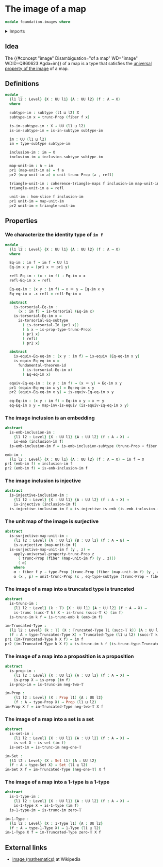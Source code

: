 # The image of a map

```agda
module foundation.images where
```

<details><summary>Imports</summary>

```agda
open import foundation.dependent-pair-types
open import foundation.fundamental-theorem-of-identity-types
open import foundation.propositional-truncations
open import foundation.slice
open import foundation.subtype-identity-principle
open import foundation.surjective-maps
open import foundation.universe-levels

open import foundation-core.1-types
open import foundation-core.commuting-triangles-of-maps
open import foundation-core.contractible-types
open import foundation-core.embeddings
open import foundation-core.equivalences
open import foundation-core.fibers-of-maps
open import foundation-core.function-types
open import foundation-core.identity-types
open import foundation-core.injective-maps
open import foundation-core.propositions
open import foundation-core.sets
open import foundation-core.subtypes
open import foundation-core.torsorial-type-families
open import foundation-core.truncated-types
open import foundation-core.truncation-levels
```

</details>

## Idea

The
{{#concept "image" Disambiguation="of a map" WD="image" WDID=Q860623 Agda=im}}
of a map is a type that satisfies the
[universal property of the image](foundation.universal-property-image.md) of a
map.

## Definitions

```agda
module _
  {l1 l2 : Level} {X : UU l1} {A : UU l2} (f : A → X)
  where

  subtype-im : subtype (l1 ⊔ l2) X
  subtype-im x = trunc-Prop (fiber f x)

  is-in-subtype-im : X → UU (l1 ⊔ l2)
  is-in-subtype-im = is-in-subtype subtype-im

  im : UU (l1 ⊔ l2)
  im = type-subtype subtype-im

  inclusion-im : im → X
  inclusion-im = inclusion-subtype subtype-im

  map-unit-im : A → im
  pr1 (map-unit-im a) = f a
  pr2 (map-unit-im a) = unit-trunc-Prop (a , refl)

  triangle-unit-im : coherence-triangle-maps f inclusion-im map-unit-im
  triangle-unit-im a = refl

  unit-im : hom-slice f inclusion-im
  pr1 unit-im = map-unit-im
  pr2 unit-im = triangle-unit-im
```

## Properties

### We characterize the identity type of `im f`

```agda
module _
  {l1 l2 : Level} {X : UU l1} {A : UU l2} (f : A → X)
  where

  Eq-im : im f → im f → UU l1
  Eq-im x y = (pr1 x ＝ pr1 y)

  refl-Eq-im : (x : im f) → Eq-im x x
  refl-Eq-im x = refl

  Eq-eq-im : (x y : im f) → x ＝ y → Eq-im x y
  Eq-eq-im x .x refl = refl-Eq-im x

  abstract
    is-torsorial-Eq-im :
      (x : im f) → is-torsorial (Eq-im x)
    is-torsorial-Eq-im x =
      is-torsorial-Eq-subtype
        ( is-torsorial-Id (pr1 x))
        ( λ x → is-prop-type-trunc-Prop)
        ( pr1 x)
        ( refl)
        ( pr2 x)

  abstract
    is-equiv-Eq-eq-im : (x y : im f) → is-equiv (Eq-eq-im x y)
    is-equiv-Eq-eq-im x =
      fundamental-theorem-id
        ( is-torsorial-Eq-im x)
        ( Eq-eq-im x)

  equiv-Eq-eq-im : (x y : im f) → (x ＝ y) ≃ Eq-im x y
  pr1 (equiv-Eq-eq-im x y) = Eq-eq-im x y
  pr2 (equiv-Eq-eq-im x y) = is-equiv-Eq-eq-im x y

  eq-Eq-im : (x y : im f) → Eq-im x y → x ＝ y
  eq-Eq-im x y = map-inv-is-equiv (is-equiv-Eq-eq-im x y)
```

### The image inclusion is an embedding

```agda
abstract
  is-emb-inclusion-im :
    {l1 l2 : Level} {X : UU l1} {A : UU l2} (f : A → X) →
    is-emb (inclusion-im f)
  is-emb-inclusion-im f = is-emb-inclusion-subtype (trunc-Prop ∘ fiber f)

emb-im :
  {l1 l2 : Level} {X : UU l1} {A : UU l2} (f : A → X) → im f ↪ X
pr1 (emb-im f) = inclusion-im f
pr2 (emb-im f) = is-emb-inclusion-im f
```

### The image inclusion is injective

```agda
abstract
  is-injective-inclusion-im :
    {l1 l2 : Level} {X : UU l1} {A : UU l2} (f : A → X) →
    is-injective (inclusion-im f)
  is-injective-inclusion-im f = is-injective-is-emb (is-emb-inclusion-im f)
```

### The unit map of the image is surjective

```agda
abstract
  is-surjective-map-unit-im :
    {l1 l2 : Level} {A : UU l1} {B : UU l2} (f : A → B) →
    is-surjective (map-unit-im f)
  is-surjective-map-unit-im f (y , z) =
    apply-universal-property-trunc-Prop z
      ( trunc-Prop (fiber (map-unit-im f) (y , z)))
      ( α)
    where
    α : fiber f y → type-Prop (trunc-Prop (fiber (map-unit-im f) (y , z)))
    α (x , p) = unit-trunc-Prop (x , eq-type-subtype (trunc-Prop ∘ fiber f) p)
```

### The image of a map into a truncated type is truncated

```agda
abstract
  is-trunc-im :
    {l1 l2 : Level} (k : 𝕋) {X : UU l1} {A : UU l2} (f : A → X) →
    is-trunc (succ-𝕋 k) X → is-trunc (succ-𝕋 k) (im f)
  is-trunc-im k f = is-trunc-emb k (emb-im f)

im-Truncated-Type :
  {l1 l2 : Level} (k : 𝕋) (X : Truncated-Type l1 (succ-𝕋 k)) {A : UU l2}
  (f : A → type-Truncated-Type X) → Truncated-Type (l1 ⊔ l2) (succ-𝕋 k)
pr1 (im-Truncated-Type k X f) = im f
pr2 (im-Truncated-Type k X f) = is-trunc-im k f (is-trunc-type-Truncated-Type X)
```

### The image of a map into a proposition is a proposition

```agda
abstract
  is-prop-im :
    {l1 l2 : Level} {X : UU l1} {A : UU l2} (f : A → X) →
    is-prop X → is-prop (im f)
  is-prop-im = is-trunc-im neg-two-𝕋

im-Prop :
    {l1 l2 : Level} (X : Prop l1) {A : UU l2}
    (f : A → type-Prop X) → Prop (l1 ⊔ l2)
im-Prop X f = im-Truncated-Type neg-two-𝕋 X f
```

### The image of a map into a set is a set

```agda
abstract
  is-set-im :
    {l1 l2 : Level} {X : UU l1} {A : UU l2} (f : A → X) →
    is-set X → is-set (im f)
  is-set-im = is-trunc-im neg-one-𝕋

im-Set :
  {l1 l2 : Level} (X : Set l1) {A : UU l2}
  (f : A → type-Set X) → Set (l1 ⊔ l2)
im-Set X f = im-Truncated-Type (neg-one-𝕋) X f
```

### The image of a map into a 1-type is a 1-type

```agda
abstract
  is-1-type-im :
    {l1 l2 : Level} {X : UU l1} {A : UU l2} (f : A → X) →
    is-1-type X → is-1-type (im f)
  is-1-type-im = is-trunc-im zero-𝕋

im-1-Type :
  {l1 l2 : Level} (X : 1-Type l1) {A : UU l2}
  (f : A → type-1-Type X) → 1-Type (l1 ⊔ l2)
im-1-Type X f = im-Truncated-Type zero-𝕋 X f
```

## External links

- [Image (mathematics)](<https://en.wikipedia.org/wiki/Image_(mathematics)>) at
  Wikipedia
